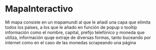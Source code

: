 # MapaInteractivo
<p>Mi mapa consiste en un mapamundi al que le añadí una capa que elimita todos los países, a los que le añado en función de popup o tooltip información como el 
nombre, capital, prefijo telefónico y moneda que utiliza, información quqe extraje de diversas formas, tanto buceando por internet como en el caso de las monedas scrapeando una página</p>
